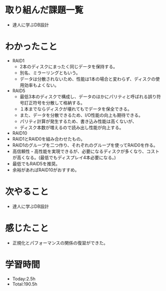# 取り組んだ課題一覧
- 達人に学ぶDB設計

# わかったこと
- RAID1
  - 2本のディスクにまったく同じデータを保持する。
  - 別名、ミラーリングともいう。
  - データは分散されないため、性能は1本の場合と変わらず、ディスクの使用効率もよくない。
- RAID5
  - 最低3本のディスクで構成し、データのほかにパリティと呼ばれる誤り符号訂正符号を分散して格納する。
  - １本までならディスクが壊れてもでデータを保全できる。
  - また、データを分散できるため、I/O性能の向上も期待できる。
  - パリティ計算が発生するため、書き込み性能は高くないが、
  - ディスク本数が増えるので読み出し性能が向上する。
-  RAID10
  - RAID1とRAID0を組み合わせたもの。
  - RAID1のグループを二つ作り、それぞれのグループを使ってRAID0を作る。
  - 高信頼性・高性能を実現できるが、必要になるディスクが多くなり、コストが高くなる。(最低でもディスプレイ4本必要になる。)
- 最低でもRAID5を推奨。
- 余裕があればRAID10がおすすめ。
   
# 次やること
- 達人に学ぶDB設計

# 感じたこと
- 正規化とパフォーマンスの関係の復習ができた。


# 学習時間
- Today:2.5h
- Total:190.5h
